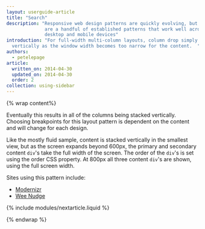 ```yaml
---
layout: userguide-article
title: "Search"
description: "Responsive web design patterns are quickly evolving, but there
              are a handful of established patterns that work well across the
              desktop and mobile devices"
introduction: "For full-width multi-column layouts, column drop simply stacks the columns
  vertically as the window width becomes too narrow for the content.  "
authors:
  - petelepage
article:
  written_on: 2014-04-30
  updated_on: 2014-04-30
  order: 2
collection: using-sidebar
---
```


{% wrap content%}

Eventually
this results in all of the columns being stacked vertically.  Choosing
breakpoints for this layout pattern is dependent on the content and will change
for each design.


Like the mostly fluid sample, content is stacked vertically in the smallest
view, but as the screen expands beyond 600px, the primary and secondary content
`div`'s take the full width of the screen.  The order of the `div`'s is set using
the order CSS property.  At 800px all three content `div`'s are shown, using the
full screen width.

Sites using this pattern include:

 * [Modernizr](http://modernizr.com/)
 * [Wee Nudge](http://weenudge.com/)


{% include modules/nextarticle.liquid %}

{% endwrap %}
